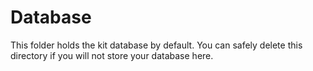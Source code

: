# Database

This folder holds the kit database by default.
You can safely delete this directory if you will not store your database here.
